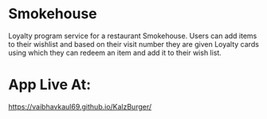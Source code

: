 # Smokehouse
 Loyalty program service for a restaurant Smokehouse. Users can add items to their wishlist and based on their visit number they are given Loyalty cards using which they can redeem an item and add it to their wish list.
 
 # App Live At:
 https://vaibhavkaul69.github.io/KalzBurger/
